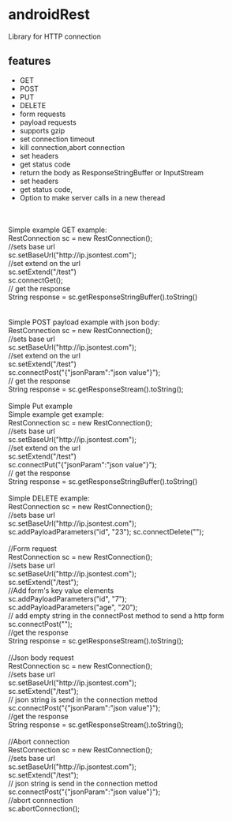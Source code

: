 # androidRest
Library for HTTP connection
<h2>features</h2>
<ul>
<li>GET</li> 
<li>POST</li> 
<li>PUT</li> 
<li>DELETE</li> 
<li>form requests</li> 
<li>payload requests</li> 
<li>supports gzip</li> 
<li>set connection timeout</li>
<li>kill connection,abort connection</li>
<li>set headers</li>
<li>get status code</li>
<li>return the body as ResponseStringBuffer or InputStream</li>
<li>set headers</li>
<li>get status code,</li>
<li>Option to make server calls in a new theread</li>
<!---
It contains a RestTask class that is a task that extends from AsyncTask and is used to support the calls in a new thread.
The RestTask has interfaces for a onSuccess, onFailure and onFinish interfaces that are triggered depending on the output of the HTTP call.
-->
</ul>
</br></br>
Simple example GET example:</br>
RestConnection sc = new RestConnection();</br>
//sets base url</br>
sc.setBaseUrl("http://ip.jsontest.com");</br>
//set extend on the url</br>
sc.setExtend("/test")</br>
sc.connectGet();</br>
// get the response</br>
String response = sc.getResponseStringBuffer().toString()</br>
</br></br>
Simple POST payload example with json body: </br>
RestConnection sc = new RestConnection();</br>
//sets base url</br>
sc.setBaseUrl("http://ip.jsontest.com");</br>
//set extend on the url</br>
sc.setExtend("/test")</br>
sc.connectPost("{"jsonParam":"json value"}");</br>
// get the response</br>
String response  = sc.getResponseStream().toString();
<!--InputStream response = sc.getResponseStream()</br>-->
</br></br>
Simple Put example</br>
Simple example get example:</br>
RestConnection sc = new RestConnection();</br>
//sets base url</br>
sc.setBaseUrl("http://ip.jsontest.com");</br>
//set extend on the url</br>
sc.setExtend("/test")</br>
sc.connectPut("{"jsonParam":"json value"}");</br>
// get the response</br>
String response = sc.getResponseStringBuffer().toString()</br></br>
Simple DELETE example: </br>
RestConnection sc = new RestConnection();</br>
//sets base url</br>
sc.setBaseUrl("http://ip.jsontest.com");</br>
sc.addPayloadParameters("id", "23");
sc.connectDelete("");
<br></br>
//Form request</br>
RestConnection sc = new RestConnection();</br>
//sets base url</br>
sc.setBaseUrl("http://ip.jsontest.com");</br>
sc.setExtend("/test");</br>
//Add form's key value elements</br>
sc.addPayloadParameters("id", "7");</br>
sc.addPayloadParameters("age", "20");</br>
// add empty string in the connectPost method to send a http form</br>
sc.connectPost("");</br>
//get the response</br>
String response  = sc.getResponseStream().toString();
</br></br>
//Json body request</br>
RestConnection sc = new RestConnection();</br>
//sets base url</br>
sc.setBaseUrl("http://ip.jsontest.com");</br>
sc.setExtend("/test");</br>
// json string is send in the connection mettod</br>
sc.connectPost("{"jsonParam":"json value"}");</br>
//get the response</br>
String response  = sc.getResponseStream().toString();
</br></br>
//Abort connection</br>
RestConnection sc = new RestConnection();</br>
//sets base url</br>
sc.setBaseUrl("http://ip.jsontest.com");</br>
sc.setExtend("/test");</br>
// json string is send in the connection mettod</br>
sc.connectPost("{"jsonParam":"json value"}");</br>
//abort connnection</br>
sc.abortConnection();





